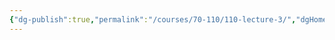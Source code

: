 ```yaml
---
{"dg-publish":true,"permalink":"/courses/70-110/110-lecture-3/","dgHomeLink":true,"dgPassFrontmatter":false,"dgShowBacklinks":true,"dgShowLocalGraph":true,"dgShowInlineTitle":false}
---
```

